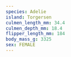 ```yaml
---
species: Adelie
island: Torgersen
culmen_length_mm: 34.4
culmen_depth_mm: 18.4
flipper_length_mm: 184
body_mass_g: 3325
sex: FEMALE
---
```

